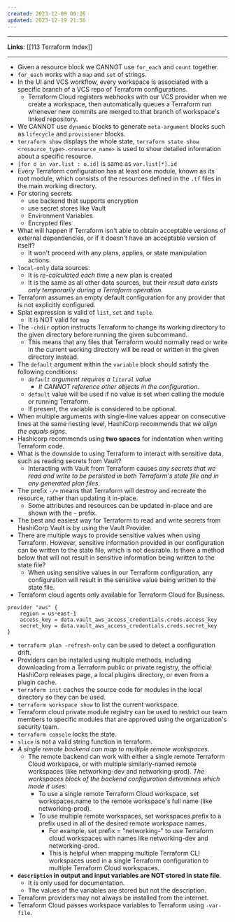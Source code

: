```yaml
---
created: 2023-12-09 09:26
updated: 2023-12-19 21:56
---
```

---
**Links**: [[113 Terraform Index]]

---
- Given a resource block we CANNOT use `for_each` and `count` together.
- `for_each` works with a `map` and `set` of strings.
- In the UI and VCS workflow, every workspace is associated with a specific branch of a VCS repo of Terraform configurations. 
	- Terraform Cloud registers webhooks with our VCS provider when we create a workspace, then automatically queues a Terraform run whenever new commits are merged to that branch of workspace's linked repository.
- We CANNOT use `dynamic` blocks to generate `meta-argument` blocks such as `lifecycle` and `provisioner` blocks.
- `terraform show` displays the whole state, `terraform state show <resource_type>.<resource_name>` is used to show detailed information about a specific resource.
- `[for o in var.list : o.id]` is same as `var.list[*].id`
- Every Terraform configuration has at least one module, known as its root module, which consists of the resources defined in the `.tf` files in the main working directory.
- For storing secrets 
	- use backend that supports encryption 
	- use secret stores like Vault
	- Environment Variables
	- Encrypted files
- What will happen if Terraform isn't able to obtain acceptable versions of external dependencies, or if it doesn't have an acceptable version of itself?
	- It won't proceed with any plans, applies, or state manipulation actions.
- `local-only` data sources:
	- It is *re-calculated each time* a new plan is created
	- It is the same as all other data sources, but their *result data exists only temporarily during a Terraform operation*.
- Terraform assumes an empty default configuration for any provider that is not explicitly configured.
- Splat expression is valid of `list`, `set` and `tuple`.
	- It is NOT valid for `map`
- The `-chdir` option instructs Terraform to change its working directory to the given directory before running the given subcommand. 
	- This means that any files that Terraform would normally read or write in the current working directory will be read or written in the given directory instead.
- The `default` argument within the `variable` block should satisfy the following conditions:
	- *`default` argument requires a `literal` value*
		- *It CANNOT reference other objects in the configuration*.
	- `default` value will be used if no value is set when calling the module or running Terraform.
	- If present, the variable is considered to be optional.
- When multiple arguments with single-line values appear on consecutive lines at the same nesting level, HashiCorp recommends that we *align the equals signs*.
- Hashicorp recommends using **two spaces** for indentation when writing Terraform code.
- What is the downside to using Terraform to interact with sensitive data, such as reading secrets from Vault?
	- Interacting with Vault from Terraform causes *any secrets that we read and write to be persisted in both Terraform's state file and in any generated plan files*.
- The prefix `-/+` means that Terraform will destroy and recreate the resource, rather than updating it in-place. 
	- Some attributes and resources can be updated in-place and are shown with the `~` prefix.
- The best and easiest way for Terraform to read and write secrets from HashiCorp Vault is by using the Vault Provider.
- There are multiple ways to provide sensitive values when using Terraform. However, sensitive information provided in our configuration can be written to the state file, which is not desirable. Is there a method below that will not result in sensitive information being written to the state file?
	- When using sensitive values in our Terraform configuration, any configuration will result in the sensitive value being written to the state file.
- Terraform cloud agents only available for Terraform Cloud for Business.

```hcl title:"Accessing credentials from a vault" fold
provider "aws" {
	region = us-east-1
	access_key = data.vault_aws_access_credentials.creds.access_key
	secret_key = data.vault_aws_access_credentials.creds.secret_key
}
```

- `terraform plan -refresh-only` can be used to detect a configuration drift.
- Providers can be installed using multiple methods, including downloading from a Terraform public or private registry, the official HashiCorp releases page, a local plugins directory, or even from a plugin cache.
- `terraform init` caches the source code for modules in the local directory so they can be used.
- `terraform workspace show` to list the current workspace.
- Terraform cloud private module registry can be used to restrict our team members to specific modules that are approved using the organization's security team.
- `terraform console` locks the state.
- `slice` is not a valid string function in terraform.
- *A single remote backend can map to multiple remote workspaces*.
	- The remote backend can work with either a single remote Terraform Cloud workspace, or with multiple similarly-named remote workspaces (like networking-dev and networking-prod). *The workspaces block of the backend configuration determines which mode it uses*:
		- To use a single remote Terraform Cloud workspace, set workspaces.name to the remote workspace's full name (like networking-prod).
		- To use multiple remote workspaces, set workspaces.prefix to a prefix used in all of the desired remote workspace names.
			- For example, set prefix = "networking-" to use Terraform cloud workspaces with names like networking-dev and networking-prod. 
			- This is helpful when mapping multiple Terraform CLI workspaces used in a single Terraform configuration to multiple Terraform Cloud workspaces.
- **`description` in output and input variables are NOT stored in state file**.
	- It is only used for documentation.
	- The values of the variables are stored but not the description.
- Terraform providers may not always be installed from the internet.
- Terraform Cloud passes workspace variables to Terraform using `-var-file`.